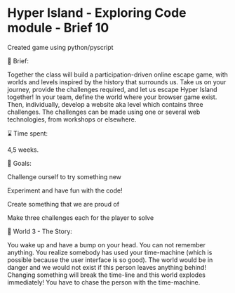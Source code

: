 # Hyper Island - Exploring Code module - Brief 10

Created game using python/pyscript

📜 Brief:

Together the class will build a participation-driven online escape game, with worlds and levels inspired by the history that surrounds us. Take us on your journey, provide the challenges required, and let us escape Hyper Island together! In your team, define the world where your browser game exist. Then, individually, develop a website aka level which contains three challenges. The challenges can be made using one or several web technologies, from workshops or elsewhere.

⌛ Time spent:

4,5 weeks.

🏁 Goals:

Challenge ourself to try something new

Experiment and have fun with the code!

Create something that we are proud of

Make three challenges each for the player to solve

📔 World 3 - The Story:

You wake up and have a bump on your head. You can not remember anything. You realize somebody has used your time-machine (which is possible because the user interface is so good). The world would be in danger and we would not exist if this person leaves anything behind! Changing something will break the time-line and this world explodes immediately! You have to chase the person with the time-machine.
